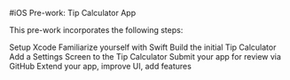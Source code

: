 #iOS Pre-work: Tip Calculator App

This pre-work incorporates the following steps:

Setup Xcode
Familiarize yourself with Swift
Build the initial Tip Calculator
Add a Settings Screen to the Tip Calculator
Submit your app for review via GitHub
Extend your app, improve UI, add features
